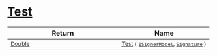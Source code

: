# [Test](./WeightedClassifier-100663873.md)


| Return | Name | 
| --- | --- | 
| <sub>[Double](https://docs.microsoft.com/en-us/dotnet/api/System.Double)</sub><img width=200/>| <sub>[Test](./WeightedClassifier-100663873.md) ( [`ISignerModel`](./../../../Pipeline/ISignerModel.md), [`Signature`](./../../../Signature.md) )</sub>| <br>


